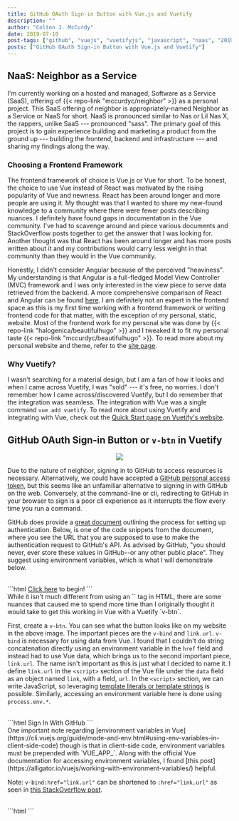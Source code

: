 ```yaml
---
title: GitHub OAuth Sign-in Button with Vue.js and Vuetify
description: ""
author: "Colton J. McCurdy"
date: 2019-07-10
post-tags: ["github", "vuejs", "vuetifyjs", "javascript", "naas", "2019"]
posts: ["GitHub OAuth Sign-in Button with Vue.js and Vuetify"]
---
```


## NaaS: Neighbor as a Service

I'm currently working on a hosted and managed, Software as a Service (SaaS), offering
of {{< repo-link "mccurdyc/neighbor" >}} as a personal project. This SaaS offering
of neighbor is appropriately-named Neighbor as a Service or NaaS for short.
NaaS is pronounced similar to Nas or Lil Nas X, the rappers, unlike SaaS --- pronounced "sass".
The primary goal of this project is to gain experience building and marketing a
product from the ground up --- building the frontend, backend and infrastructure ---
and sharing my findings along the way.

### Choosing a Frontend Framework

The frontend framework of choice is Vue.js or Vue for short. To be honest,
the choice to use Vue instead of React was motivated by the rising popularity of Vue
and newness. React has been around longer and more people are using it.
My thought was that I wanted to share my new-found knowledge to a community
where there were fewer posts describing nuances. I definitely have found gaps in
documentation in the Vue community. I've had to scavenge around and piece various
documents and StackOverflow posts together to get the answer that I was looking for.
Another thought was that React has been around longer and has more posts written
about it and my contributions would carry less weight in that community than
they would in the Vue community.

Honestly, I didn't consider Angular because of the perceived "heaviness". My understanding
is that Angular is a full-fledged Model View Controller (MVC) framework and I was only interested in
the view piece to serve data retrieved from the backend. A more comprehensive comparison
of React and Angular can be found [here](https://programmingwithmosh.com/react/react-vs-angular/).
I am definitely not an expert in the frontend space as this is my first time working with a frontend framework
or writing frontend code for that matter, with the exception of my personal, static,
website. Most of the frontend work for my personal site was done by {{< repo-link "halogenica/beautifulhugo" >}}
and I tweaked it to fit my personal taste {{< repo-link "mccurdyc/beautifulhugo" >}}.
To read more about my personal website and theme, refer to the [site page](https://mccurdyc.dev/page/site/).

### Why Vuetify?

I wasn't searching for a material design, but I am a fan of how it looks and when
I came across Vuetify, I was "sold" --- it's free, no worries. I don't remember
how I came across/discovered Vuetify, but I do remember that the integration was
seamless. The integration with Vue was a single command `vue add vuetify`.
To read more about using Vuetify and integrating with Vue, check out the
[Quick Start page on Vuetify's website](https://vuetifyjs.com/en/getting-started/quick-start).

## GitHub OAuth Sign-in Button or `v-btn` in Vuetify

<p align="center">
  <img src="https://storage.googleapis.com/images.mccurdyc.dev/images/naas-toolbar.png">
</p>

Due to the nature of neighbor, signing in to GitHub to access resources is necessary.
Alternatively, we could have accepted a [GitHub personal access token](https://help.github.com/en/articles/creating-a-personal-access-token-for-the-command-line),
but this seems like an unfamiliar alternative to signing in with GitHub on the web.
Conversely, at the command-line or cli, redirecting to GitHub in your browser to sign
is a poor cli experience as it interrupts the flow every time you run a command.

GitHub does provide a [great document](https://developer.github.com/v3/guides/basics-of-authentication/)
outlining the process for setting up authentication. Below, is one of the code snippets
from the document, where you see the URL that you are supposed to use to make
the authentication request to GitHub's API. As advised by GitHub, "you should never,
ever store these values in GitHub--or any other public place". They suggest using
environment variables, which is what I will demonstrate below.

<br/>
```html
<a href="https://github.com/login/oauth/authorize?scope=user:email&client_id=<%= client_id %>">Click here</a> to begin!</a>
```

<br/>
While it isn't much different from using an `<a>` tag in HTML, there are some
nuances that caused me to spend more time than I originally thought it would take
to get this working in Vue with a Vuetify `v-btn`.

First, create a `v-btn`. You can see what the button looks like on my website in
the above image. The important pieces are the `v-bind` and `link.url`. `v-bind`
is necessary for using data from Vue. I found that I couldn't do string concatenation
directly using an environment variable in the `href` field and instead had to use
Vue data, which brings us to the second important piece, `link.url`. The name isn't
important as this is just what I decided to name it. I define `link.url` in the
`<script>` section of the Vue file under the `data` field as an object named `link`,
with a field, `url`. In the `<script>` section, we can write JavaScript, so leveraging
[template literals or template strings](https://developer.mozilla.org/en-US/docs/Web/JavaScript/Reference/Template_literals)
is possible. Similarly, accessing an environment variable here is done using `process.env.*`.

<br/>
```html
<v-btn v-bind:href="link.url">
  <font-awesome-icon class="fa-fw" :icon="['fab', 'github']"/>
  Sign In With GitHub
</v-btn>
```

<br/>
One important note regarding [environment variables in Vue](https://cli.vuejs.org/guide/mode-and-env.html#using-env-variables-in-client-side-code)
though is that in client-side code, environment variables must be prepended with `VUE_APP_`.
Along with the official Vue documentation for accessing environment variables, I
found [this post](https://alligator.io/vuejs/working-with-environment-variables/)
helpful.

Note: `v-bind:href="link.url"` can be shortened to `:href="link.url"` as seen in [this
StackOverflow post](https://stackoverflow.com/questions/40899532/how-to-pass-a-value-from-vue-data-to-href).

<br/>
```html
<script>
export default {
  name: 'App',
  app_icon: 'arrow-right',
  data: () => ({
    link: {
      url:`https://github.com/login/oauth/authorize?scope=user:email&client_id=${process.env.VUE_APP_GITHUB_CLIENT_ID}`
    }
  })
}
</script>
```
